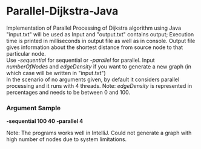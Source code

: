 # Parallel-Dijkstra-Java
Implementation of Parallel Processing of Dijkstra algorithm using Java  
"input.txt" will be used as Input and "output.txt" contains output;  Execution time is printed in milliseconds in output file as well as in console. Output file gives information about the shortest distance from source node to that particular node.  
Use *-sequential* for sequential or *-parallel* for parallel. Input *numberOfNodes* and *edgeDensity* if you want to generate a new graph (in which case will be written in "input.txt")  
In the scenario of no arguments  given, by default it considers parallel processing and it runs with 4 threads.
Note: *edgeDensity* is represented in percentages and needs to be between 0 and 100.  
### Argument Sample 
**-sequential 100 40**
**-parallel 4**   

Note: The programs works well in IntelliJ. Could not generate a graph with high number of nodes due to system limitations.

